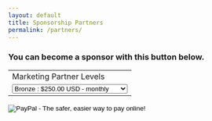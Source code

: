 ```yaml
---
layout: default
title: Sponsorship Partners
permalink: /partners/
---
```

<h3>You can become a sponsor with this button below.</h3>

<form action="https://www.paypal.com/cgi-bin/webscr" method="post" target="_top">
<input type="hidden" name="cmd" value="_s-xclick">
<input type="hidden" name="hosted_button_id" value="APVDHMV2V2Z6S">
<table>
<tr><td><input type="hidden" name="on0" value="Marketing Partner Levels">Marketing Partner Levels</td></tr><tr><td><select name="os0">
<option value="Bronze">Bronze : $250.00 USD - monthly</option>
<option value="Silver">Silver : $500.00 USD - monthly</option>
<option value="Gold">Gold : $1,000.00 USD - monthly</option>
<option value="Platinum">Platinum : $2,000.00 USD - monthly</option>
</select> </td></tr>
</table>
<input type="hidden" name="currency_code" value="USD">
<input type="image" src="https://www.paypalobjects.com/en_US/i/btn/btn_subscribeCC_LG.gif" border="0" name="submit" alt="PayPal - The safer, easier way to pay online!">
<img alt="" border="0" src="https://www.paypalobjects.com/en_US/i/scr/pixel.gif" width="1" height="1">
</form>

